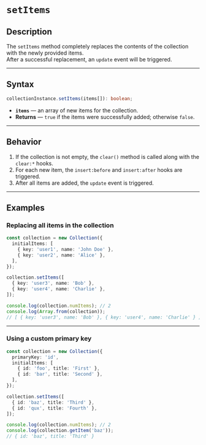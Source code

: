 # `setItems`

## Description

The `setItems` method completely replaces the contents of the collection with the newly provided items.  
After a successful replacement, an `update` event will be triggered.

---

## Syntax

```ts
collectionInstance.setItems(items[]): boolean;
```

- **`items`** — an array of new items for the collection.
- **Returns** — `true` if the items were successfully added; otherwise `false`.

---

## Behavior

1. If the collection is not empty, the `clear()` method is called along with the `clear:*` hooks.
2. For each new item, the `insert:before` and `insert:after` hooks are triggered.
3. After all items are added, the `update` event is triggered.

---

## Examples

### Replacing all items in the collection

```ts
const collection = new Collection({
  initialItems: [
    { key: 'user1', name: 'John Doe' },
    { key: 'user2', name: 'Alice' },
  ],
});

collection.setItems([
  { key: 'user3', name: 'Bob' },
  { key: 'user4', name: 'Charlie' },
]);

console.log(collection.numItems); // 2
console.log(Array.from(collection));
// [ { key: 'user3', name: 'Bob' }, { key: 'user4', name: 'Charlie' } ]
```

---

### Using a custom primary key

```ts
const collection = new Collection({
  primaryKey: 'id',
  initialItems: [
    { id: 'foo', title: 'First' },
    { id: 'bar', title: 'Second' },
  ],
});

collection.setItems([
  { id: 'baz', title: 'Third' },
  { id: 'qux', title: 'Fourth' },
]);

console.log(collection.numItems); // 2
console.log(collection.getItem('baz'));
// { id: 'baz', title: 'Third' }
```
